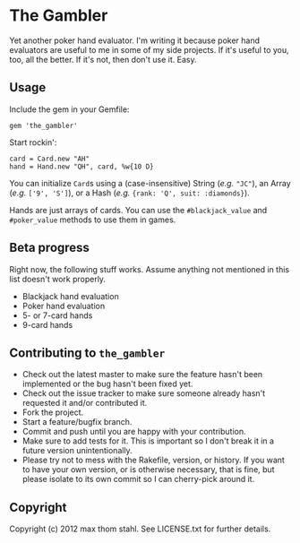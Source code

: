 # The Gambler

Yet another poker hand evaluator. I'm writing it because poker hand evaluators
are useful to me in some of my side projects. If it's useful to you, too, all
the better. If it's not, then don't use it. Easy.

## Usage

Include the gem in your Gemfile:

    gem 'the_gambler'

Start rockin':

    card = Card.new "AH"
    hand = Hand.new "QH", card, %w{10 D}

You can initialize `Card`s using a (case-insensitive) String (_e.g._ `"JC"`), 
an Array (_e.g._ `['9', 'S']`), or a Hash (_e.g._ `{rank: 'Q', suit: :diamonds}`).

Hands are just arrays of cards. You can use the `#blackjack_value` and `#poker_value` methods to use
them in games.

## Beta progress

Right now, the following stuff works. Assume anything not mentioned in this list doesn't work properly.

* Blackjack hand evaluation
* Poker hand evaluation
* 5- or 7-card hands
* 9-card hands

## Contributing to `the_gambler`
 
* Check out the latest master to make sure the feature hasn't been implemented or the bug hasn't been fixed yet.
* Check out the issue tracker to make sure someone already hasn't requested it and/or contributed it.
* Fork the project.
* Start a feature/bugfix branch.
* Commit and push until you are happy with your contribution.
* Make sure to add tests for it. This is important so I don't break it in a future version unintentionally.
* Please try not to mess with the Rakefile, version, or history. If you want to have your own version, or is otherwise necessary, that is fine, but please isolate to its own commit so I can cherry-pick around it.

## Copyright

Copyright (c) 2012 max thom stahl. See LICENSE.txt for
further details.

